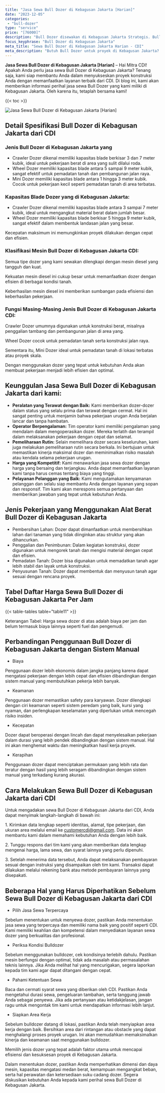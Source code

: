 ```yaml
---
title: "Jasa Sewa Bull Dozer di Kebagusan Jakarta [Harian]"
date: "2023-12-05"
categories:
 - "bull-dozer"
type: "service"
price: "[76000]"
description: "Bull Dozer disewakan di Kebagusan Jakarta Strategis. Bull Dozer ini merupakan pilihan tepat dalam proyek pembangunan sebagai alat berat berkualitas tinggi dan andal. Hubungi kami untuk informasi lebih detail."
focus_keyphrase: "Bull Dozer di Kebagusan Jakarta"
meta_title: "Sewa Bull Dozer di Kebagusan Jakarta Harian - CDI"
meta_description: "Butuh Bull Dozer untuk proyek di Kebagusan Jakarta? Layanan profesional kami siap melayani dengan harga kompetitif. Segera hubungi kami."
---
```


**Jasa Sewa Bull Dozer di Kebagusan Jakarta [Harian]** – Hai Mitra CDI! Apakah Anda perlu jasa sewa Bull Dozer di Kebagusan Jakarta? Tenang saja, kami siap membantu Anda dalam menyukseskan proyek konstruksi Anda dengan memanfaatkan layanan terbaik dari CDI. Di blog ini, kami akan memberikan informasi perihal jasa sewa Bull Dozer yang kami miliki di Kebagusan Jakarta. Oleh karena itu, tetaplah bersama kami!

{{< toc >}}

![Jasa Sewa Bull Dozer di Kebagusan Jakarta [Harian]](/images/bull-dozer/bull-dozer-17.jpg)

## Detail Spesifikasi Bull Dozer di Kebagusan Jakarta dari CDI

### Jenis Bull Dozer di Kebagusan Jakarta yang

*   Crawler Dozer dikenal memiliki kapasitas blade berkisar 3 dan 7 meter kubik, ideal untuk pekerjaan berat di area yang sulit dilalui roda.
*   Wheel Dozer memiliki kapasitas blade antara 5 sampai 9 meter kubik, sangat efektif untuk pemadatan tanah dan pembangunan jalan raya.
*   Mini Dozer memiliki kapasitas blade antara 1 hingga 3 meter kubik. Cocok untuk pekerjaan kecil seperti pemadatan tanah di area terbatas.

### Kapasitas Blade Dozer yang di Kebagusan Jakarta:

*   Crawler Dozer dikenal memiliki kapasitas blade antara 3 sampai 7 meter kubik, ideal untuk mengangkut material berat dalam jumlah besar.
*   Wheel Dozer memiliki kapasitas blade berkisar 5 hingga 9 meter kubik, sangat efektif dalam membentuk landasan jalan yang besar.

Kecepatan maksimum ini memungkinkan proyek dilakukan dengan cepat dan efisien.

### Klasifikasi Mesin Bull Dozer di Kebagusan Jakarta CDI:

Semua tipe dozer yang kami sewakan dilengkapi dengan mesin diesel yang tangguh dan kuat.

Kekuatan mesin diesel ini cukup besar untuk memanfaatkan dozer dengan efisien di berbagai kondisi tanah.

Keberhasilan mesin diesel ini memberikan sumbangan pada efisiensi dan keberhasilan pekerjaan.

### Fungsi Masing-Masing Jenis Bull Dozer di Kebagusan Jakarta CDI:

Crawler Dozer umumnya digunakan untuk konstruksi berat, misalnya penggalian tambang dan pembangunan jalan di area yang.

Wheel Dozer cocok untuk pemadatan tanah serta konstruksi jalan raya.

Sementara itu, Mini Dozer ideal untuk pemadatan tanah di lokasi terbatas atau proyek skala.

Dengan menggunakan dozer yang tepat untuk kebutuhan Anda akan membuat pekerjaan menjadi lebih efisien dan optimal.

## Keunggulan Jasa Sewa Bull Dozer di Kebagusan Jakarta dari kami:

*   **Peralatan yang Terawat dengan Baik:** Kami memberikan dozer-dozer dalam status yang selalu prima dan terawat dengan cermat. Hal ini sangat penting untuk menjamin bahwa pekerjaan urugan Anda berjalan lancar dan tanpa hambatan.
*   **Operator Berpengalaman:** Tim operator kami memiliki pengalaman yang mendalam dalam mengoperasikan dozer. Mereka terlatih dan terampil dalam melaksanakan pekerjaan dengan cepat dan selamat.
*   **Pemeliharaan Rutin:** Selain memelihara dozer secara keseluruhan, kami juga melakukan pemeliharaan rutin secara berkala. Ini bertujuan untuk memastikan kinerja maksimal dozer dan meminimalkan risiko masalah atau kendala selama pekerjaan urugan.
*   **Harga yang Kompetitif:** Kami menawarkan jasa sewa dozer dengan harga yang bersaing dan terjangkau. Anda dapat memanfaatkan layanan kami tanpa harus cemas tentang biaya yang tinggi.
*   **Pelayanan Pelanggan yang Baik:** Kami mengutamakan kenyamanan pelanggan dan selalu siap membantu Anda dengan layanan yang sopan dan responsif. Tim kami akan merespons semua pertanyaan dan memberikan jawaban yang tepat untuk kebutuhan Anda.

## Jenis Pekerjaan yang Menggunakan Alat Berat Bull Dozer di Kebagusan Jakarta

*   Pembersihan Lahan: Dozer dapat dimanfaatkan untuk membersihkan lahan dari tanaman yang tidak diinginkan atau struktur yang akan dihancurkan.
*   Penggalian dan Penimbunan: Dalam kegiatan konstruksi, dozer digunakan untuk mengorek tanah dan mengisi material dengan cepat dan efisien.
*   Pemadatan Tanah: Dozer bisa digunakan untuk memadatkan tanah agar lebih stabil dan layak untuk konstruksi.
*   Penyusunan Tanah: Dozer dapat membentuk dan menyusun tanah agar sesuai dengan rencana proyek.

## Tabel Daftar Harga Sewa Bull Dozer di Kebagusan Jakarta Per Jam

{{< table-tables table="table11" >}}

Keterangan Tabel: Harga sewa dozer di atas adalah biaya per jam dan belum termasuk biaya lainnya seperti fuel dan pengemudi.

## Perbandingan Penggunaan Bull Dozer di Kebagusan Jakarta dengan Sistem Manual

*   Biaya

Penggunaan dozer lebih ekonomis dalam jangka panjang karena dapat mengatasi pekerjaan dengan lebih cepat dan efisien dibandingkan dengan sistem manual yang membutuhkan pekerja lebih banyak.
*   Keamanan

Penggunaan dozer memastikan safety para karyawan. Dozer dilengkapi dengan ciri keamanan seperti sistem peredam yang baik, kursi yang nyaman, dan perlengkapan keselamatan yang diperlukan untuk mencegah risiko insiden.
*   Kecepatan

Dozer dapat beroperasi dengan lincah dan dapat menyelesaikan pekerjaan dalam durasi yang lebih pendek dibandingkan dengan sistem manual. Hal ini akan menghemat waktu dan meningkatkan hasil kerja proyek.
*   Kerapihan

Penggunaan dozer dapat menciptakan permukaan yang lebih rata dan teratur dengan hasil yang lebih seragam dibandingkan dengan sistem manual yang terkadang kurang akurasi.

## Cara Melakukan Sewa Bull Dozer di Kebagusan Jakarta dari CDI

Untuk mengadakan sewa Bull Dozer di Kebagusan Jakarta dari CDI, Anda dapat menyimak langkah-langkah di bawah ini:

1\.  Kirimkan data lengkap seperti identitas, alamat, tipe pekerjaan, dan ukuran area melalui email ke customercdi@gmail.com. Data ini akan membantu kami dalam memahami kebutuhan Anda dengan lebih baik.

2\.  Tunggu respons dari tim kami yang akan memberikan data lengkap mengenai harga, lama sewa, dan syarat lainnya yang perlu dipenuhi.

3\.  Setelah menerima data tersebut, Anda dapat melaksanakan pembayaran sesuai dengan instruksi yang disampaikan oleh tim kami. Transaksi dapat dilakukan melalui rekening bank atau metode pembayaran lainnya yang disepakati.

## Beberapa Hal yang Harus Diperhatikan Sebelum Sewa Bull Dozer di Kebagusan Jakarta dari CDI

*   Pilih Jasa Sewa Terpercaya

Sebelum menentukan untuk menyewa dozer, pastikan Anda menentukan jasa sewa yang terpercaya dan memiliki nama baik yang positif seperti CDI. Kami memiliki keahlian dan kompetensi dalam menyediakan layanan sewa dozer yang berkualitas dan profesional.
*   Periksa Kondisi Bulldozer

Sebelum menggunakan bulldozer, cek kondisinya terlebih dahulu. Pastikan mesin berfungsi dengan optimal, tidak ada masalah atau permasalahan teknis lainnya. Jika Anda melihat hal yang mencurigakan, segera laporkan kepada tim kami agar dapat ditangani dengan cepat.
*   Pahami Ketentuan Sewa

Baca dan cermati syarat sewa yang diberikan oleh CDI. Pastikan Anda mengetahui durasi sewa, pengeluaran tambahan, serta tanggung jawab Anda sebagai penyewa. Jika ada pertanyaan atau ketidakjelasan, jangan ragu untuk mengontak tim kami untuk mendapatkan informasi lebih lanjut.
*   Siapkan Area Kerja

Sebelum bulldozer datang di lokasi, pastikan Anda telah menyiapkan area kerja dengan baik. Bersihkan area dari rintangan atau obstacle yang dapat menghalangi proses proyek urugan. Ini akan memudahkan memaksimalkan kinerja dan keamanan saat menggunakan bulldozer.

Memilih jenis dozer yang tepat adalah faktor utama untuk mencapai efisiensi dan kesuksesan proyek di Kebagusan Jakarta.

Dalam menentukan dozer, pastikan Anda memperhatikan dimensi dan daya mesin, kapasitas mengatasi medan berat, kemampuan mengangkat beban, serta hal perawatan dan ketersediaan suku cadang dozer. Segera diskusikan kebutuhan Anda kepada kami perihal sewa Bull Dozer di Kebagusan Jakarta.